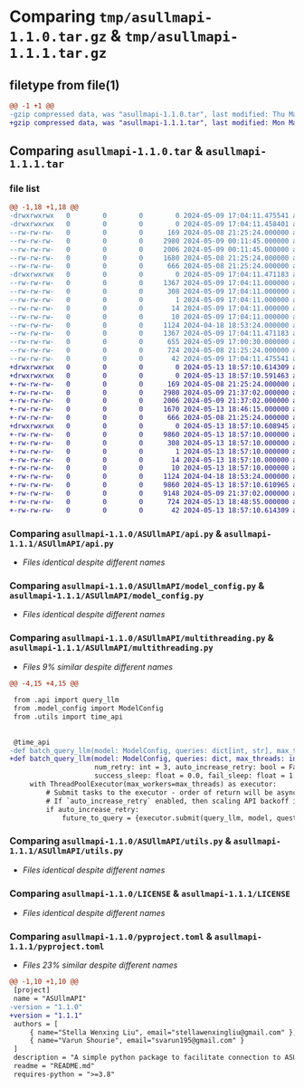 # Comparing `tmp/asullmapi-1.1.0.tar.gz` & `tmp/asullmapi-1.1.1.tar.gz`

## filetype from file(1)

```diff
@@ -1 +1 @@
-gzip compressed data, was "asullmapi-1.1.0.tar", last modified: Thu May  9 17:04:11 2024, max compression
+gzip compressed data, was "asullmapi-1.1.1.tar", last modified: Mon May 13 18:57:10 2024, max compression
```

## Comparing `asullmapi-1.1.0.tar` & `asullmapi-1.1.1.tar`

### file list

```diff
@@ -1,18 +1,18 @@
-drwxrwxrwx   0        0        0        0 2024-05-09 17:04:11.475541 asullmapi-1.1.0/
-drwxrwxrwx   0        0        0        0 2024-05-09 17:04:11.458401 asullmapi-1.1.0/ASUllmAPI/
--rw-rw-rw-   0        0        0      169 2024-05-08 21:25:24.000000 asullmapi-1.1.0/ASUllmAPI/__init__.py
--rw-rw-rw-   0        0        0     2980 2024-05-09 00:11:45.000000 asullmapi-1.1.0/ASUllmAPI/api.py
--rw-rw-rw-   0        0        0     2006 2024-05-09 00:11:45.000000 asullmapi-1.1.0/ASUllmAPI/model_config.py
--rw-rw-rw-   0        0        0     1680 2024-05-08 21:25:24.000000 asullmapi-1.1.0/ASUllmAPI/multithreading.py
--rw-rw-rw-   0        0        0      666 2024-05-08 21:25:24.000000 asullmapi-1.1.0/ASUllmAPI/utils.py
-drwxrwxrwx   0        0        0        0 2024-05-09 17:04:11.471183 asullmapi-1.1.0/ASUllmAPI.egg-info/
--rw-rw-rw-   0        0        0     1367 2024-05-09 17:04:11.000000 asullmapi-1.1.0/ASUllmAPI.egg-info/PKG-INFO
--rw-rw-rw-   0        0        0      308 2024-05-09 17:04:11.000000 asullmapi-1.1.0/ASUllmAPI.egg-info/SOURCES.txt
--rw-rw-rw-   0        0        0        1 2024-05-09 17:04:11.000000 asullmapi-1.1.0/ASUllmAPI.egg-info/dependency_links.txt
--rw-rw-rw-   0        0        0       14 2024-05-09 17:04:11.000000 asullmapi-1.1.0/ASUllmAPI.egg-info/requires.txt
--rw-rw-rw-   0        0        0       10 2024-05-09 17:04:11.000000 asullmapi-1.1.0/ASUllmAPI.egg-info/top_level.txt
--rw-rw-rw-   0        0        0     1124 2024-04-18 18:53:24.000000 asullmapi-1.1.0/LICENSE
--rw-rw-rw-   0        0        0     1367 2024-05-09 17:04:11.471183 asullmapi-1.1.0/PKG-INFO
--rw-rw-rw-   0        0        0      655 2024-05-09 17:00:30.000000 asullmapi-1.1.0/README.md
--rw-rw-rw-   0        0        0      724 2024-05-08 21:25:24.000000 asullmapi-1.1.0/pyproject.toml
--rw-rw-rw-   0        0        0       42 2024-05-09 17:04:11.475541 asullmapi-1.1.0/setup.cfg
+drwxrwxrwx   0        0        0        0 2024-05-13 18:57:10.614309 asullmapi-1.1.1/
+drwxrwxrwx   0        0        0        0 2024-05-13 18:57:10.591463 asullmapi-1.1.1/ASUllmAPI/
+-rw-rw-rw-   0        0        0      169 2024-05-08 21:25:24.000000 asullmapi-1.1.1/ASUllmAPI/__init__.py
+-rw-rw-rw-   0        0        0     2980 2024-05-09 21:37:02.000000 asullmapi-1.1.1/ASUllmAPI/api.py
+-rw-rw-rw-   0        0        0     2006 2024-05-09 21:37:02.000000 asullmapi-1.1.1/ASUllmAPI/model_config.py
+-rw-rw-rw-   0        0        0     1670 2024-05-13 18:46:15.000000 asullmapi-1.1.1/ASUllmAPI/multithreading.py
+-rw-rw-rw-   0        0        0      666 2024-05-08 21:25:24.000000 asullmapi-1.1.1/ASUllmAPI/utils.py
+drwxrwxrwx   0        0        0        0 2024-05-13 18:57:10.608945 asullmapi-1.1.1/ASUllmAPI.egg-info/
+-rw-rw-rw-   0        0        0     9860 2024-05-13 18:57:10.000000 asullmapi-1.1.1/ASUllmAPI.egg-info/PKG-INFO
+-rw-rw-rw-   0        0        0      308 2024-05-13 18:57:10.000000 asullmapi-1.1.1/ASUllmAPI.egg-info/SOURCES.txt
+-rw-rw-rw-   0        0        0        1 2024-05-13 18:57:10.000000 asullmapi-1.1.1/ASUllmAPI.egg-info/dependency_links.txt
+-rw-rw-rw-   0        0        0       14 2024-05-13 18:57:10.000000 asullmapi-1.1.1/ASUllmAPI.egg-info/requires.txt
+-rw-rw-rw-   0        0        0       10 2024-05-13 18:57:10.000000 asullmapi-1.1.1/ASUllmAPI.egg-info/top_level.txt
+-rw-rw-rw-   0        0        0     1124 2024-04-18 18:53:24.000000 asullmapi-1.1.1/LICENSE
+-rw-rw-rw-   0        0        0     9860 2024-05-13 18:57:10.610965 asullmapi-1.1.1/PKG-INFO
+-rw-rw-rw-   0        0        0     9148 2024-05-09 21:37:02.000000 asullmapi-1.1.1/README.md
+-rw-rw-rw-   0        0        0      724 2024-05-13 18:48:55.000000 asullmapi-1.1.1/pyproject.toml
+-rw-rw-rw-   0        0        0       42 2024-05-13 18:57:10.614309 asullmapi-1.1.1/setup.cfg
```

### Comparing `asullmapi-1.1.0/ASUllmAPI/api.py` & `asullmapi-1.1.1/ASUllmAPI/api.py`

 * *Files identical despite different names*

### Comparing `asullmapi-1.1.0/ASUllmAPI/model_config.py` & `asullmapi-1.1.1/ASUllmAPI/model_config.py`

 * *Files identical despite different names*

### Comparing `asullmapi-1.1.0/ASUllmAPI/multithreading.py` & `asullmapi-1.1.1/ASUllmAPI/multithreading.py`

 * *Files 9% similar despite different names*

```diff
@@ -4,15 +4,15 @@
 
 from .api import query_llm
 from .model_config import ModelConfig
 from .utils import time_api
 
 
 @time_api
-def batch_query_llm(model: ModelConfig, queries: dict[int, str], max_threads: int,
+def batch_query_llm(model: ModelConfig, queries: dict, max_threads: int,
                     num_retry: int = 3, auto_increase_retry: bool = False,
                     success_sleep: float = 0.0, fail_sleep: float = 1.0) -> dict[int, str]:
     with ThreadPoolExecutor(max_workers=max_threads) as executor:
         # Submit tasks to the executor - order of return will be asynchronous.
         # If `auto_increase_retry` enabled, then scaling API backoff is implemented.
         if auto_increase_retry:
             future_to_query = {executor.submit(query_llm, model, question,
```

### Comparing `asullmapi-1.1.0/ASUllmAPI/utils.py` & `asullmapi-1.1.1/ASUllmAPI/utils.py`

 * *Files identical despite different names*

### Comparing `asullmapi-1.1.0/LICENSE` & `asullmapi-1.1.1/LICENSE`

 * *Files identical despite different names*

### Comparing `asullmapi-1.1.0/pyproject.toml` & `asullmapi-1.1.1/pyproject.toml`

 * *Files 23% similar despite different names*

```diff
@@ -1,10 +1,10 @@
 [project]
 name = "ASUllmAPI"
-version = "1.1.0"
+version = "1.1.1"
 authors = [
     { name="Stella Wenxing Liu", email="stellawenxingliu@gmail.com" },
     { name="Varun Shourie", email="svarun195@gmail.com" }
 ]
 description = "A simple python package to facilitate connection to ASU LLM API"
 readme = "README.md"
 requires-python = ">=3.8"
```

